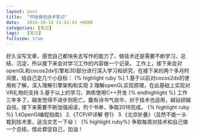 ```yaml
---
layout: post
title:  "开始做些技术笔记"
date:   2016-10-10 14:43:43 +0800
categories: [笔记]
tags:   [笔记]
fullview: true
---
```

  好久没写文章，感觉自己都快失去写作的能力了。做技术还是需要不断学习、总结、沉淀，所以接下来会对学习工作的内容做一个记录。
  工作上，接下来会对openGL和cocos2dx引擎和3D部分进行深入学习和研究，在接下来的两个多月时间里，给自己定几个小目标：
{% highlight ruby %}
1.基于以前对cocos2dx的使用和了解，深入理解引擎架构和实现
2.理解openGL实现原理，在此基础上实现对VR礼物的支持
3.基于以上的学习，熟练使用C++开发
{% endhighlight %}
  工作三年多了，越发觉得不进步则死亡。腹有诗书气自华，对于技术也适用，越钻研越自信。接下来需要不断加强阅读，列个书单，争取2016完成。
{% highlight ruby %}
1.《OpenGl编程指南》
2.《TCP/IP详解 卷1》
3.《北京折叠》（显然不能一头栽到技术里，适当文艺一下😆 ）
{% highlight ruby%}
  争取每周对技术和自己做一个总结，借此督促自己，加油！
 	
